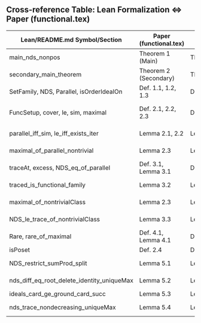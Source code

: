## Cross-reference Table: Lean Formalization ⇔ Paper  (functional.tex)

| Lean/README.md Symbol/Section                | Paper  (functional.tex) | Type         | Statement/Content Summary |
|----------------------------------------------|-----------------------|--------------|--------------------------|
| main_nds_nonpos                              | Theorem 1 (Main)      | Theorem      | Functional preorder: NDS ≤ 0 |
| secondary_main_theorem                       | Theorem 2 (Secondary) | Theorem      | Rooted forest poset: NDS ≤ 0 |
| SetFamily, NDS, Parallel, isOrderIdealOn     | Def. 1.1, 1.2, 1.3    | Definition   | Set family, NDS, parallel, order ideal |
| FuncSetup, cover, le, sim, maximal           | Def. 2.1, 2.2, 2.3    | Definition   | Functional preorder, cover, reachability, maximal |
| parallel_iff_sim, le_iff_exists_iter         | Lemma 2.1, 2.2        | Lemma        | Parallel⇔sim, reachability⇔iterate |
| maximal_of_parallel_nontrivial               | Lemma 2.3             | Lemma        | Maximality of nontrivial class |
| traceAt, excess, NDS_eq_of_parallel          | Def. 3.1, Lemma 3.1   | Def/Lemma    | Trace, excess, NDS after trace |
| traced_is_functional_family                  | Lemma 3.2             | Lemma        | Trace preserves functionality |
| maximal_of_nontrivialClass                   | Lemma 2.3             | Lemma        | Maximality of nontrivial class |
| NDS_le_trace_of_nontrivialClass              | Lemma 3.3             | Lemma        | NDS after trace (non-increasing) |
| Rare, rare_of_maximal                        | Def. 4.1, Lemma 4.1   | Def/Lemma    | Rare element, maximal⇒rare |
| isPoset                                      | Def. 2.4              | Definition   | Poset property |
| NDS_restrict_sumProd_split                   | Lemma 5.1             | Lemma        | NDS decomposition (sum/product) |
| nds_diff_eq_root_delete_identity_uniqueMax    | Lemma 5.2             | Lemma        | NDS after root deletion |
| ideals_card_ge_ground_card_succ              | Lemma 5.3             | Lemma        | #Ideals ≥ ground+1 |
| nds_trace_nondecreasing_uniqueMax             | Lemma 5.4             | Lemma        | NDS after trace (unique max) |